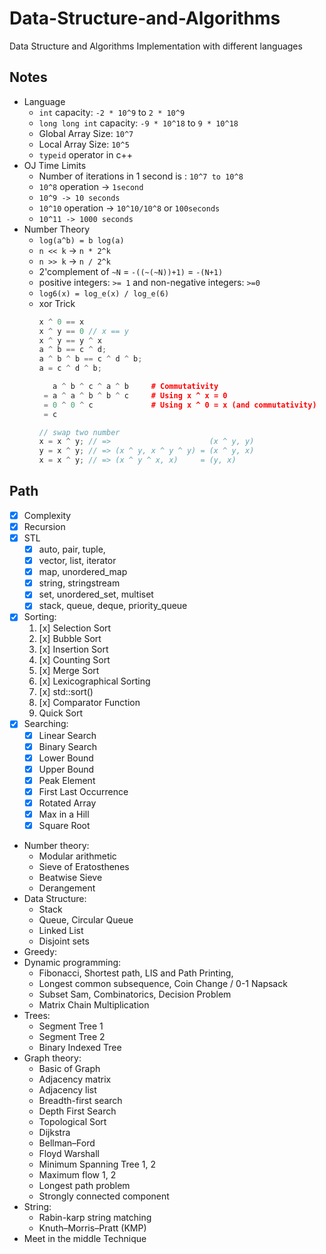 # Data-Structure-and-Algorithms

Data Structure and Algorithms Implementation with different languages

<!-- ## Started CP: `12/05/2021` -->

## Notes

- Language
  - `int` capacity: `-2 * 10^9` to `2 * 10^9`
  - `long long int` capacity: `-9 * 10^18` to `9 * 10^18`
  - Global Array Size: `10^7`
  - Local Array Size: `10^5`
  - `typeid` operator in c++
- OJ Time Limits
  - Number of iterations in 1 second is : `10^7 to 10^8`
  - `10^8` operation -> `1second`
  - `10^9 -> 10 seconds`
  - `10^10` operation -> `10^10/10^8` or `100seconds`
  - `10^11 -> 1000 seconds`
- Number Theory
  - `log(a^b) = b log(a)`
  - `n << k` -> `n * 2^k`
  - `n >> k` -> `n / 2^k`
  - 2'complement of `~N` = `-((~(~N))+1)` = `-(N+1)`
  - positive integers: `>= 1` and non-negative integers: `>=0`
  - `log6(x) = log_e(x) / log_e(6)`
  - xor Trick
    ```c++
    x ^ 0 == x
    x ^ y == 0 // x == y
    x ^ y == y ^ x
    a ^ b == c ^ d;
    a ^ b ^ b == c ^ d ^ b;
    a = c ^ d ^ b;
    ```
    ```c++
       a ^ b ^ c ^ a ^ b     # Commutativity
     = a ^ a ^ b ^ b ^ c     # Using x ^ x = 0
     = 0 ^ 0 ^ c             # Using x ^ 0 = x (and commutativity)
     = c
    ```
    ```c++
    // swap two number
    x = x ^ y; // =>                      (x ^ y, y)
    y = x ^ y; // => (x ^ y, x ^ y ^ y) = (x ^ y, x)
    x = x ^ y; // => (x ^ y ^ x, x)     = (y, x)
    ```

## Path

- [x] Complexity
- [x] Recursion
- [x] STL
  - [x] auto, pair, tuple,
  - [x] vector, list, iterator
  - [x] map, unordered_map
  - [x] string, stringstream
  - [x] set, unordered_set, multiset
  - [x] stack, queue, deque, priority_queue
- [x] Sorting:
  1. [x] Selection Sort
  2. [x] Bubble Sort
  3. [x] Insertion Sort
  4. [x] Counting Sort
  5. [x] Merge Sort
  6. [x] Lexicographical Sorting
  7. [x] std::sort()
  8. [x] Comparator Function
  9. Quick Sort
- [x] Searching:
  - [x] Linear Search
  - [x] Binary Search
  - [x] Lower Bound
  - [x] Upper Bound
  - [x] Peak Element
  - [x] First Last Occurrence
  - [x] Rotated Array
  - [x] Max in a Hill
  - [x] Square Root
- Number theory:
  - Modular arithmetic
  - Sieve of Eratosthenes
  - Beatwise Sieve
  - Derangement
- Data Structure:
  - Stack
  - Queue, Circular Queue
  - Linked List
  - Disjoint sets
- Greedy:
- Dynamic programming:
  - Fibonacci, Shortest path, LIS and Path Printing,
  - Longest common subsequence, Coin Change / 0-1 Napsack
  - Subset Sam, Combinatorics, Decision Problem
  - Matrix Chain Multiplication
- Trees:
  - Segment Tree 1
  - Segment Tree 2
  - Binary Indexed Tree
- Graph theory:
  - Basic of Graph
  - Adjacency matrix
  - Adjacency list
  - Breadth-first search
  - Depth First Search
  - Topological Sort
  - Dijkstra
  - Bellman–Ford
  - Floyd Warshall
  - Minimum Spanning Tree 1, 2
  - Maximum flow 1, 2
  - Longest path problem
  - Strongly connected component
- String:
  - Rabin-karp string matching
  - Knuth–Morris–Pratt (KMP)
- Meet in the middle Technique
